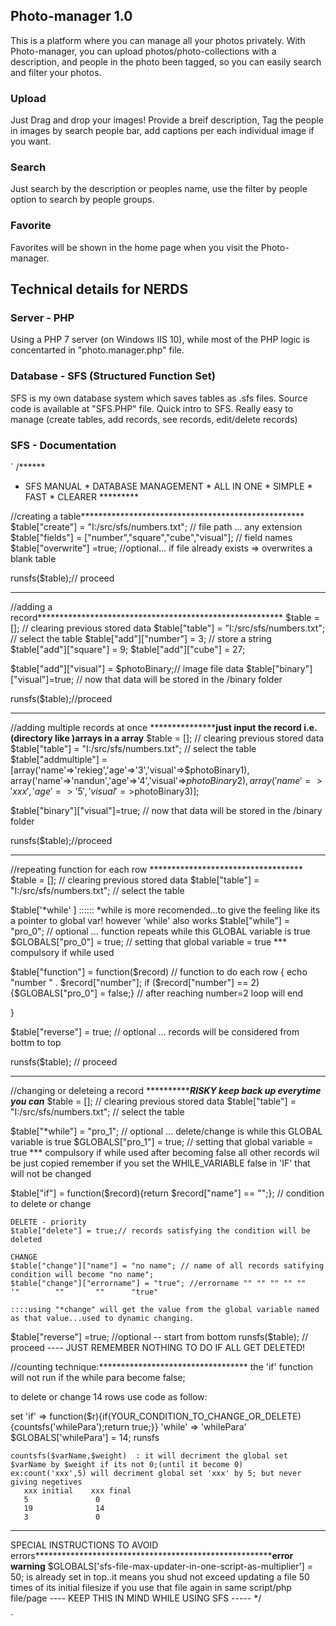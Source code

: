 ## Photo-manager 1.0
This is a platform where you can manage all your photos privately. With Photo-manager, you can upload photos/photo-collections with a description, and people in the photo been tagged, so you can easily search and filter your photos.
### Upload
Just Drag and drop your images! Provide a breif description, Tag the people in images by search people bar, add captions per each individual image if you want.
### Search
Just search by the description or peoples name, use the filter by people option to search by people groups.
### Favorite
Favorites will be shown in the home page when you visit the Photo-manager.

## Technical details for NERDS
### Server - PHP
Using a PHP 7 server (on Windows IIS 10), while most of the PHP logic is concentarted in "photo.manager.php" file.
### Database - SFS (Structured Function Set)
SFS is my own database system which saves tables as .sfs files. Source code is available at "SFS.PHP" file.
Quick intro to SFS. Really easy to manage (create tables, add records, see records, edit/delete records)
### SFS - Documentation
`
/******
 * SFS MANUAL * DATABASE MANAGEMENT  * ALL IN ONE * SIMPLE * FAST  * CLEARER *********
 
//creating a table***************************************************
$table["create"] = "I:/src/sfs/numbers.txt";  // file path ...  any extension
$table["fields"] = ["number","square","cube","visual"];  // field names
$table["overwrite"] =true; //optional... if file already exists => overwrites a blank table

runsfs($table);// proceed
 ***********************************************************************


//adding a record********************************************************
$table = []; // clearing previous stored data
$table["table"] = "I:/src/sfs/numbers.txt"; // select the table
$table["add"]["number"] = 3; // store a string
$table["add"]["square"] = 9;
$table["add"]["cube"] = 27;

$table["add"]["visual"] = $photoBinary;// image file data
$table["binary"]["visual"]=true; // now that data will be stored in the /binary folder 

runsfs($table);//proceed
 ************************************************************************

//adding  multiple records at once ***************************just input the record i.e. (directory like )arrays in a array************
$table = []; // clearing previous stored data
$table["table"] = "I:/src/sfs/numbers.txt"; // select the table
$table["addmultiple"] = [array('name'=>'rekieg','age'=>'3','visual'=>$photoBinary1),
                         array('name'=>'nandun','age'=>'4','visual'=>$photoBinary2),
                         array('name'=>'xxx','age'=>'5','visual'=>$photoBinary3)];

$table["binary"]["visual"]=true; // now that data will be stored in the /binary folder 

runsfs($table);//proceed
 ****************************************************************

//repeating function for each row ***********************************
$table = []; // clearing previous stored data
$table["table"] = "I:/src/sfs/numbers.txt"; // select the table

$table['*while' ] :::::: *while is more recomended...to give the feeling like its a pointer to global var!
however 'while' also works
$table["while"] = "pro_0"; // optional ...  function repeats while this GLOBAL variable is true
$GLOBALS["pro_0"] = true;  // setting that global variable = true *** compulsory if while used

$table["function"] = function($record)  // function to do each row
   {
       echo "number " . $record["number"];
       if ($record["number"] == 2) {$GLOBALS["pro_0"] = false;} // after reaching number=2 loop will end

   }

$table["reverse"] = true; // optional ... records will be considered from bottm to top

runsfs($table); // proceed
 *****************************************************************************

//changing or deleteing a record *********************RISKY keep back up everytime you can***********
$table = []; // clearing previous stored data
$table["table"] = "I:/src/sfs/numbers.txt"; // select the table

$table["*while"] = "pro_1"; // optional ...  delete/change is while this GLOBAL variable is true
$GLOBALS["pro_1"] = true;  // setting that global variable = true *** compulsory if while used
after becoming false all other records wil be just copied
remember if you set the WHILE_VARIABLE false in 'IF' that will not be changed

$table["if"] = function($record){return $record["name"] == "";}; // condition to delete or change

    DELETE - priority
    $table["delete"] = true;// records satisfying the condition will be deleted

    CHANGE
    $table["change"]["name"] = "no name"; // name of all records satifying condition will become "no name";
    $table["change"]["errorname"] = "true"; //errorname "" "" "" "" ""   '"        ""       ""      "true"

    ::::using "*change" will get the value from the global variable named as that value...used to dynamic changing.

$table["reverse"] =true; //optional --  start from bottom
runsfs($table); // proceed   ---- JUST REMEMBER NOTHING TO DO IF ALL GET DELETED!

//counting technique:**********************************
the 'if' function will not run if the while para become false;

to delete or change 14 rows use code as follow:

  set  'if' => function($r){if(YOUR_CONDITION_TO_CHANGE_OR_DELETE){countsfs('whilePara');return true;}}
        'while' => 'whilePara'
    $GLOBALS['whilePara'] = 14;
    runsfs


    countsfs($varName,$weight)  : it will decriment the global set $varName by $weight if its not 0;(until it become 0)
    ex:count('xxx',5) will decriment global set 'xxx' by 5; but never giving negetives
       xxx initial    xxx final
       5               0
       19              14
       3               0
 *************************

SPECIAL INSTRUCTIONS TO AVOID errors**************************************************************error warning********
$GLOBALS['sfs-file-max-updater-in-one-script-as-multiplier'] = 50;
is already set in top..it means you shud not exceed updating a file 50 times of its initial filesize if you use that file again in same script/php file/page ---- KEEP THIS IN MIND WHILE USING SFS -----
 */


`
